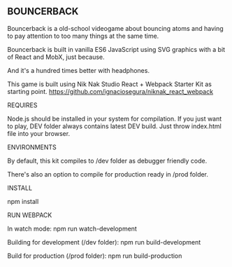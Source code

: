 BOUNCERBACK
--------------------------------

Bouncerback is a old-school videogame about bouncing atoms and having to pay attention to too many things at the same time.

Bouncerback is built in vanilla ES6 JavaScript using SVG graphics with a bit of React and MobX, just because.

And it's a hundred times better with headphones.

This game is built using Nik Nak Studio React + Webpack Starter Kit as starting point.
https://github.com/ignaciosegura/niknak_react_webpack


REQUIRES

Node.js should be installed in your system for compilation. If you just want to play, DEV folder always contains latest DEV build. Just throw index.html file into your browser.

ENVIRONMENTS

By default, this kit compiles to /dev folder as debugger friendly code.

There's also an option to compile for production ready in /prod folder.

INSTALL

npm install

RUN WEBPACK

In watch mode: npm run watch-development

Building for development (/dev folder): npm run build-development

Build for production (/prod folder): npm run build-production
